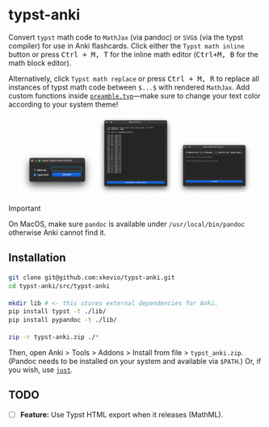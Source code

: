 # typst-anki

Convert `typst` math code to `MathJax` (via pandoc) or `SVG`s (via the typst compiler) for use in Anki flashcards. Click either the `Typst math inline` button or press <kbd>Ctrl + M, T</kbd> for the inline math editor (<kbd>Ctrl+M, B</kbd> for the math block editor). 

Alternatively, click `Typst math replace` or press <kbd>Ctrl + M, R</kbd> to replace all instances of typst math code between `$...$` with rendered `MathJax`. Add custom functions inside [`preamble.typ`](src/typst-anki/user_files/preamble.typ)—make sure to change your text color according to your system theme!

<p align="center">
    <img src="images/image-2.png", width=30%>
    <img src="images/image-4.png", width=30%>
    <img src="images/image-3.png", width=30%>
</p>

> [!IMPORTANT]  
> On MacOS, make sure `pandoc` is available under `/usr/local/bin/pandoc` otherwise Anki cannot find it.

## Installation

```sh
git clone git@github.com:xkevio/typst-anki.git
cd typst-anki/src/typst-anki

mkdir lib # <- this stores external dependencies for Anki.
pip install typst -t ./lib/
pip install pypandoc -t ./lib/

zip -r typst-anki.zip ./*
```

Then, open Anki > Tools > Addons > Install from file > `typst_anki.zip`.
(Pandoc needs to be installed on your system and available via `$PATH`.) Or, if you wish, use [`just`](https://github.com/casey/just).

## TODO

- [ ] **Feature:** Use Typst HTML export when it releases (MathML).
